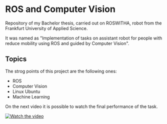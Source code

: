 # ROS and Computer Vision 
 
Repository of my Bachelor thesis, carried out on ROSWITHA, robot from the Frankfurt University of Applied Science.

It was named as "Implementation of tasks on assistant robot for people with reduce mobility using ROS and guided by Computer Vision".

## Topics

The strog points of this project are the following ones: 
* ROS
* Computer Vision
* Linux Ubuntu
* Machine Learning

On the next video it is possible to watch the final performance of the task.

[![Watch the video](https://img.youtube.com/vi/q4VDEgwi1-w/hqdefault.jpg)](https://youtu.be/q4VDEgwi1-w)
